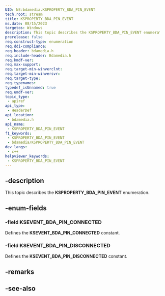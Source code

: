 ```yaml
---
UID: NE:bdamedia.KSPROPERTY_BDA_PIN_EVENT
tech.root: stream
title: KSPROPERTY_BDA_PIN_EVENT
ms.date: 08/15/2023
targetos: Windows
description: This topic describes the KSPROPERTY_BDA_PIN_EVENT enumeration.
prerelease: false
req.construct-type: enumeration
req.ddi-compliance: 
req.header: bdamedia.h
req.include-header: Bdamedia.h
req.kmdf-ver: 
req.max-support: 
req.target-min-winverclnt: 
req.target-min-winversvr: 
req.target-type: 
req.typenames: 
typedef_isUnnamed: true
req.umdf-ver: 
topic_type:
 - apiref
api_type:
 - HeaderDef
api_location:
 - bdamedia.h
api_name:
 - KSPROPERTY_BDA_PIN_EVENT
f1_keywords:
 - KSPROPERTY_BDA_PIN_EVENT
 - bdamedia/KSPROPERTY_BDA_PIN_EVENT
dev_langs:
 - c++
helpviewer_keywords:
 - KSPROPERTY_BDA_PIN_EVENT
---
```


## -description

This topic describes the **KSPROPERTY_BDA_PIN_EVENT** enumeration.

## -enum-fields

### -field KSEVENT_BDA_PIN_CONNECTED

Defines the **KSEVENT_BDA_PIN_CONNECTED** constant.

### -field KSEVENT_BDA_PIN_DISCONNECTED

Defines the **KSEVENT_BDA_PIN_DISCONNECTED** constant.

## -remarks

## -see-also
